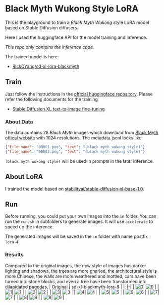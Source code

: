# Black Myth Wukong Style LoRA
This is the playground to train a *Black Myth Wukong* style LoRA model based on Stable Diffusion diffusers.

Here I used the huggingface API for the model training and inference.

*This repo only contains the inference code.*

The trained model is here:

- [RickDYang/sd-xl-lora-blackmyth](https://huggingface.co/RickDYang/sd-xl-lora-blackmyth)

## Train

Just follow the instructions in the [official huggingface repository](https://github.com/huggingface/diffusers).
Please refer the following documents for the training
- [Stable Diffusion XL text-to-image fine-tuning](https://github.com/huggingface/diffusers/blob/main/examples/text_to_image/README_sdxl.md)

### About Data
The data contains 28 *Black Myth* images which download from [Black Myth offical website](https://www.heishenhua.com/) with 1024 resolutions. The metadata.jsonl looks like
```json
{"file_name": "00001.png", "text": "(black myth wukong style)"}
{"file_name": "00002.png", "text": "(black myth wukong style)"}
```

`(black myth wukong style)` will be used in prompts in the later inference.

## About LoRA

 I trained the model based on [stabilityai/stable-diffusion-xl-base-1.0](https://huggingface.co/stabilityai/stable-diffusion-xl-base-1.0).


## Run

Before running, you could put your own images into the `in` folder. You can run the `run.sh` in subfolders to generate images. It will use `accelerate` to speed up the inference.

The generated images will be saved in the `in` folder with name postfix `-lora-4`.


### Results
Compared to the original images, the new style of images has darker lighting and shadows, the trees are more gnarled, the architectural style is more Chinese, the walls are more weathered and mottled, cars have been turned into stone blocks, and even a tree have been transformed into dilapidated pagodas.
| Original | sd-xl-blackmyth-lora-8 |
|-|-|
| ![0](./sd_xl/in/00000.png)| ![0](./sd_xl/in/00000-lora-04.png) |
| ![1](./sd_xl/in/00001.png)| ![1](./sd_xl/in/00001-lora-04.png) |
| ![2](./sd_xl/in/00002.png)| ![2](./sd_xl/in/00002-lora-04.png) |
| ![3](./sd_xl/in/00003.png)| ![3](./sd_xl/in/00003-lora-04.png) |
| ![4](./sd_xl/in/00004.png)| ![4](./sd_xl/in/00004-lora-04.png) |
| ![5](./sd_xl/in/00005.png)| ![5](./sd_xl/in/00005-lora-04.png) |
| ![6](./sd_xl/in/00006.png)| ![6](./sd_xl/in/00006-lora-04.png) |
| ![7](./sd_xl/in/00007.png)| ![7](./sd_xl/in/00007-lora-04.png) |
| ![8](./sd_xl/in/00008.png)| ![8](./sd_xl/in/00008-lora-04.png) |
| ![9](./sd_xl/in/00009.png)| ![9](./sd_xl/in/00009-lora-04.png) |
